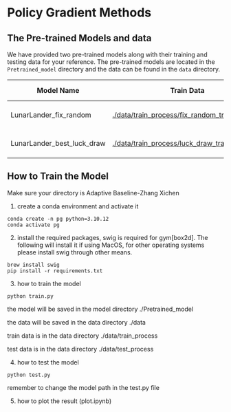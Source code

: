 # Policy Gradient Methods
## The Pre-trained Models and data
We have provided two pre-trained models along with their training and testing data for your reference. The pre-trained models are located in the `Pretrained_model` directory and the data can be found in the `data` directory.

| Model Name | Train Data | Train Target | Test Data | Test Accuracy |
|------------|------------|--------------|-----------|-------------|
| LunarLander_fix_random | [./data/train_process/fix_random_train_data.pkl](./data/train_process/fix_random_train_data.pkl) | Average above 200 | [./data/test_process/fix_random_test_data.pkl](./data/test_process/fix_random_test_data.pkl) | 87% |
| LunarLander_best_luck_draw | [./data/train_process/luck_draw_train_data.pkl](./data/train_process/luck_draw_train_data.pkl) | Average above 200 | [./data/test_process/luck_draw_test_data.pkl](./data/test_process/luck_draw_test_data.pkl) | 92% |

## How to Train the Model
Make sure your directory is Adaptive Baseline-Zhang Xichen

1. create a conda environment and activate it

```shell
conda create -n pg python=3.10.12
conda activate pg
```

2. install the required packages, swig is required for gym[box2d]. The following will install it if using MacOS, for other operating systems please install swig through other means.

```shell
brew install swig
pip install -r requirements.txt
```

3. how to train the model

```shell
python train.py
```

the model will be saved in the model directory ./Pretrained_model

the data will be saved in the data directory ./data

train data is in the data directory ./data/train_process

test data is in the data directory ./data/test_process

4. how to test the model

```shell
python test.py
```

remember to change the model path in the test.py file

5. how to plot the result (plot.ipynb)
